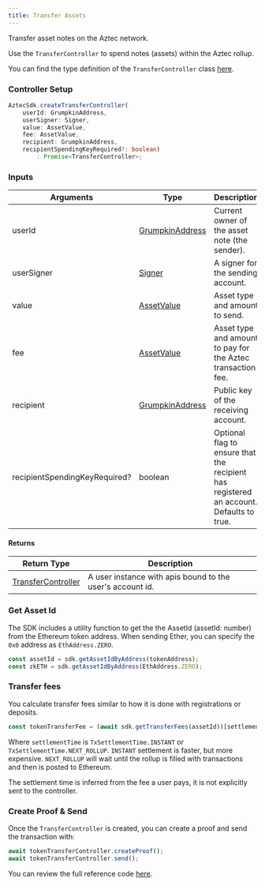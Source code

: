 ```yaml
---
title: Transfer Assets
---
```


Transfer asset notes on the Aztec network.

Use the `TransferController` to spend notes (assets) within the Aztec rollup.

You can find the type definition of the `TransferController` class [here](../types/sdk/TransferController).

### Controller Setup

```ts
AztecSdk.createTransferController(
    userId: GrumpkinAddress, 
    userSigner: Signer, 
    value: AssetValue, 
    fee: AssetValue, 
    recipient: GrumpkinAddress, 
    recipientSpendingKeyRequired?: boolean)
        : Promise<TransferController>;
```

### Inputs

| Arguments | Type | Description |
| --------- | ---- | ----------- |
| userId | [GrumpkinAddress](../types/barretenberg/GrumpkinAddress) | Current owner of the asset note (the sender). |
| userSigner | [Signer](../types/sdk/Signer) | A signer for the sending account. |
| value | [AssetValue](../types/barretenberg/AssetValue) | Asset type and amount to send. |
| fee | [AssetValue](../types/barretenberg/AssetValue) | Asset type and amount to pay for the Aztec transaction fee. |
| recipient | [GrumpkinAddress](../types/barretenberg/GrumpkinAddress) | Public key of the receiving account. |
| recipientSpendingKeyRequired? | boolean | Optional flag to ensure that the recipient has registered an account. Defaults to true. |

#### Returns

| Return Type | Description |
| --------- | ----------- |
| [TransferController](../types/sdk/TransferController) | A user instance with apis bound to the user's account id. |

### Get Asset Id

The SDK includes a utility function to get the the AssetId (assetId: number) from the Ethereum token address. When sending Ether, you can specify the `0x0` address as `EthAddress.ZERO`.

```ts
const assetId = sdk.getAssetIdByAddress(tokenAddress);
const zkETH = sdk.getAssetIdByAddress(EthAddress.ZERO);
```

### Transfer fees

You calculate transfer fees similar to how it is done with registrations or deposits.

```ts
const tokenTransferFee = (await sdk.getTransferFees(assetId))[settlementTime];
```

Where `settlementTime` is `TxSettlementTime.INSTANT` or `TxSettlementTime.NEXT_ROLLUP`. `INSTANT` settlement is faster, but more expensive. `NEXT_ROLLUP` will wait until the rollup is filled with transactions and then is posted to Ethereum.

The settlement time is inferred from the fee a user pays, it is not explicitly sent to the controller.

### Create Proof & Send

Once the `TransferController` is created, you can create a proof and send the transaction with:

```ts
await tokenTransferController.createProof();
await tokenTransferController.send();
```

You can review the full reference code [here](https://github.com/critesjosh/aztec-sdk-starter/blob/mainnet-fork/src/latest/transferNotes.ts).
